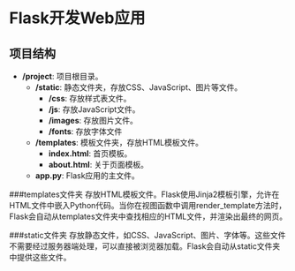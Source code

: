 # Flask开发Web应用
## 项目结构
- **/project**: 项目根目录。
  - **/static**: 静态文件夹，存放CSS、JavaScript、图片等文件。
    - **/css**: 存放样式表文件。
    - **/js**: 存放JavaScript文件。
    - **/images**: 存放图片文件。
    - **/fonts**: 存放字体文件
  - **/templates**: 模板文件夹，存放HTML模板文件。
    - **index.html**: 首页模板。
    - **about.html**: 关于页面模板。
  - **app.py**: Flask应用的主文件。
  
###templates文件夹
存放HTML模板文件。Flask使用Jinja2模板引擎，允许在HTML文件中嵌入Python代码。当你在视图函数中调用render_template方法时，Flask会自动从templates文件夹中查找相应的HTML文件，并渲染出最终的网页。

###static文件夹
存放静态文件，如CSS、JavaScript、图片、字体等。这些文件不需要经过服务器端处理，可以直接被浏览器加载。Flask会自动从static文件夹中提供这些文件。
